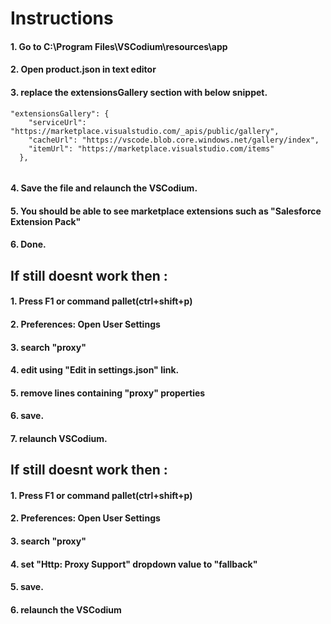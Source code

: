 # Instructions

#### 1. Go to C:\Program Files\VSCodium\resources\app
#### 2. Open product.json in text editor
#### 3. replace the extensionsGallery section with below snippet.

```
"extensionsGallery": {
    "serviceUrl": "https://marketplace.visualstudio.com/_apis/public/gallery",
    "cacheUrl": "https://vscode.blob.core.windows.net/gallery/index",
    "itemUrl": "https://marketplace.visualstudio.com/items"
  },
  
```

#### 4. Save the file and relaunch the VSCodium.
#### 5. You should be able to see marketplace extensions such as "Salesforce Extension Pack"
#### 6. Done.

## If still doesnt work then :
#### 1. Press F1 or command pallet(ctrl+shift+p)
#### 2. Preferences: Open User Settings
#### 3. search "proxy"
#### 4. edit using "Edit in settings.json" link.
#### 5. remove lines containing "proxy" properties
#### 6. save.
#### 7. relaunch VSCodium.

## If still doesnt work then :
#### 1. Press F1 or command pallet(ctrl+shift+p)
#### 2. Preferences: Open User Settings
#### 3. search "proxy" 
#### 4. set "Http: Proxy Support" dropdown value to "fallback"
#### 5. save.
#### 6. relaunch the VSCodium
